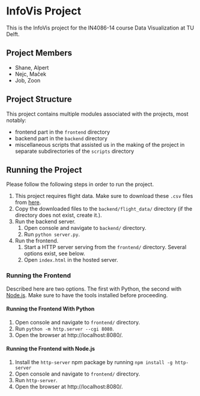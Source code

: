 # InfoVis Project

This is the InfoVis project for the IN4086-14 course Data Visualization at TU Delft.

## Project Members

- Shane, Alpert
- Nejc, Maček
- Job, Zoon

## Project Structure

This project contains multiple modules associated with the projects, most notably:

- frontend part in the `frontend` directory
- backend part in the `backend` directory
- miscellaneous scripts that assisted us in the making of the project in separate subdirectories of the `scripts` directory

## Running the Project

Please follow the following steps in order to run the project.

1. This project requires flight data. Make sure to download these `.csv` files from [here](https://drive.google.com/open?id=1VAv1Cx1Npu_4pg8fVQhV7CG8Wn5NsMXw).
2. Copy the downloaded files to the `backend/flight_data/` directory (if the directory does not exist, create it.).
3. Run the backend server.
   1. Open console and navigate to `backend/` directory.
   2. Run `python server.py`.
4. Run the frontend.
   1. Start a HTTP server serving from the `frontend/` directory. Several options exist, see below.
   2. Open `index.html` in the hosted server.

### Running the Frontend

Described here are two options. The first with Python, the second with [Node.js](https://nodejs.org/en/). Make sure to have the tools installed before proceeding.

#### Running the Frontend With Python

1. Open console and navigate to `frontend/` directory.
2. Run `python -m http.server --cgi 8080`.
3. Open the browser at http://localhost:8080/.
   
	 
#### Running the Frontend with Node.js

1. Install the `http-server` npm package by running `npm install -g http-server`
2. Open console and navigate to `frontend/` directory.
3. Run `http-server`.
3. Open the browser at http://localhost:8080/.
